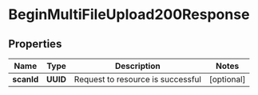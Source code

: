 

# BeginMultiFileUpload200Response


## Properties

| Name | Type | Description | Notes |
|------------ | ------------- | ------------- | -------------|
|**scanId** | **UUID** | Request to resource is successful |  [optional] |



